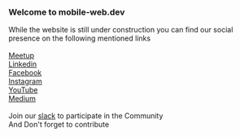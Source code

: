 ### Welcome to mobile-web.dev 

While the website is still under construction you can find our social presence on the following mentioned links 
<br><br>
[Meetup ]( https://www.meetup.com/mobile-web-delhi/)<br>
[Linkedin]( https://www.linkedin.com/company/mobile-web-dev-delhi-ncr/)<br>
[Facebook]( https://www.facebook.com/pg/MobWeb.dev/)<br>
[Instagram](https://www.instagram.com/mobile_web.dev/)<br>
[YouTube](https://www.youtube.com/channel/UCSQKDMqwOp43dEqDt2hBOIQ)<br>
[Medium](https://medium.com/mobile-web-dev)<br>
<br>
Join our [slack](https://join.slack.com/t/mobile-webdev/shared_invite/enQtOTI0MjU3MjgyODA3LTU4NDY1OGE3OTQ3ZWNhNjU5NTFlYzQ5Yjc1MDRjMjMyMDYyZDIyNTkyZDFmYjQyODBlZjYwMWRmYzA5ZTQ1NmE) to participate in the Community
<br>
And Don't forget to contribute<br>
